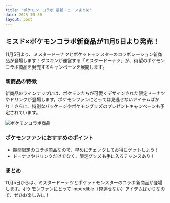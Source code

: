 ```yaml
---
title: "ポケモン　コラボ 最新ニュースまとめ"
date: 2025-10-30
layout: post
---
```


## ミスド×ポケモンコラボ新商品が11月5日より発売！

11月5日より、ミスタードーナツとポケットモンスターのコラボレーション新商品が登場します！ダスキンが運営する「ミスタードーナツ」が、待望のポケモンコラボ商品を発売するキャンペーンを展開します。

### 新商品の特徴

新商品のラインナップには、ポケモンたちが可愛くデザインされた限定ドーナツやドリンクが登場します。ポケモンファンにとっては見逃せないアイテムばかり！さらに、特別なパッケージやポケモングッズのプレゼントキャンペーンも予定されています。

![ポケモンコラボ商品](https://example.com/pokemon_collaboration.jpg)

### ポケモンファンにおすすめのポイント

- 期間限定のコラボ商品なので、早めにチェックしてお得にゲットしよう！
- ドーナツやドリンクだけでなく、限定グッズも手に入るチャンスあり！

### まとめ

11月5日からは、ミスタードーナツとポケットモンスターのコラボ新商品が登場します。ポケモンファンにとって imperdible（見逃せない）アイテムばかりなので、ぜひお楽しみに！